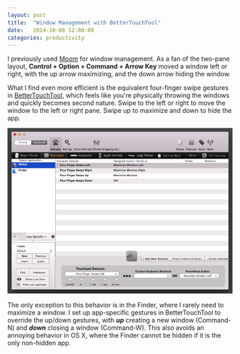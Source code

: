 ```yaml
---
layout: post
title:  "Window Management with BetterTouchTool"
date:   2014-10-08 12:00:00
categories: productivity
---
```

I previously used [Moom](http://manytricks.com/moom/) for window management. As a fan of the two-pane layout, **Control + Option + Command + Arrow Key** moved a window left or right, with the up arrow maximizing, and the down arrow hiding the window.

What I find even more efficient is the equivalent four-finger swipe gestures in [BetterTouchTool](http://www.boastr.net), which feels like you're physically throwing the windows and quickly becomes second nature. Swipe to the left or right to move the window to the left or right pane. Swipe up to maximize and down to hide the app.

 <p style="text-align: center;"><img src="/images/2014-10-08-window-management-with-bettertouchtool.png" alt="BetterTouchTool Settings" /></p>
 
 The only exception to this behavior is in the Finder, where I rarely need to maximize a window. I set up app-specific gestures in BetterTouchTool to override the up/down gestures, with ***up*** creating a new window (Command-N) and ***down*** closing a window (Command-W). This also avoids an annoying behavior in OS X, where the Finder cannot be hidden if it is the only non-hidden app.